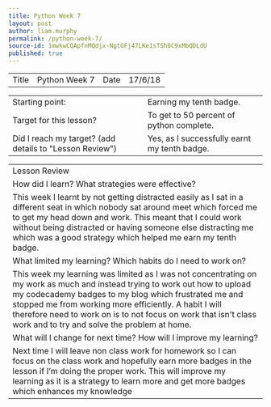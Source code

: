 ```yaml
---
title: Python Week 7
layout: post
author: liam.murphy
permalink: /python-week-7/
source-id: 1mwkwCQApfnMQdjx-NgtGFj47LKe1sTSh0C9xMbQDLdU
published: true
---
```

<table>
  <tr>
    <td>Title</td>
    <td>Python Week 7</td>
    <td>Date</td>
    <td>17/6/18</td>
  </tr>
</table>


<table>
  <tr>
    <td>Starting point:</td>
    <td>Earning my tenth badge.</td>
  </tr>
  <tr>
    <td>Target for this lesson?</td>
    <td>To get to 50 percent of python complete.</td>
  </tr>
  <tr>
    <td>Did I reach my target? 
(add details to "Lesson Review")</td>
    <td>Yes, as I successfully earnt my tenth badge.</td>
  </tr>
</table>


<table>
  <tr>
    <td>Lesson Review</td>
  </tr>
  <tr>
    <td>How did I learn? What strategies were effective? </td>
  </tr>
  <tr>
    <td>This week I learnt by not getting distracted easily as I sat in a different seat in which nobody sat around meet which forced me to get my head down and work. This meant that I could work without being distracted or having someone else distracting me which was a good strategy which helped me earn my tenth badge.</td>
  </tr>
  <tr>
    <td>What limited my learning? Which habits do I need to work on? </td>
  </tr>
  <tr>
    <td>This week my learning was limited as I was not concentrating on my work as much and instead trying to work out how to upload my codecademy badges to my blog which frustrated me and stopped me from working more efficiently. A habit I will therefore need to work on is to not focus on work that isn't class work and to try and solve the problem at home.</td>
  </tr>
  <tr>
    <td>What will I change for next time? How will I improve my learning?</td>
  </tr>
  <tr>
    <td>Next time I will leave non class work for homework so I can focus on the class work and hopefully earn more badges in the lesson if I’m doing the proper work. This will improve my learning as it is a strategy to learn more and get more badges which enhances my knowledge </td>
  </tr>
</table>
<img scr = "/images/Screenshot 2018-06-22 at 13.33.45.png">


